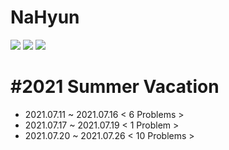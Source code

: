 # NaHyun
<img src="https://img.shields.io/badge/C++-00399C?style=flat-square&logo=Cplusplus&logoColor=white"/> <img src="https://img.shields.io/badge/C-A8B9CC?style=flat-square&logo=C&logoColor=white"/> <img src="https://img.shields.io/badge/Python-3776AB?style=flat-square&logo=Python&logoColor=white"/>



 #2021 Summer Vacation 
 =====================
 
 * 2021.07.11 ~ 2021.07.16  <  6 Problems >
 * 2021.07.17 ~ 2021.07.19  <  1 Problem >
 * 2021.07.20 ~ 2021.07.26  < 10 Problems >
